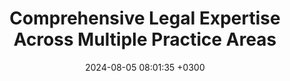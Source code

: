 ---
title: Comprehensive Legal Expertise Across Multiple Practice Areas
description: "With nearly 20 years of legal experience spanning civil litigation, employment law, immigration, business law, and civil rights across Texas, New York, and Washington, D.C., Lisa Guerra offers unparalleled legal expertise and a proven ability to navigate complex cases with a thoughtful, client-focused approach."
date: 2024-08-05 08:01:35 +0300
label: Legal Services
image: 

---